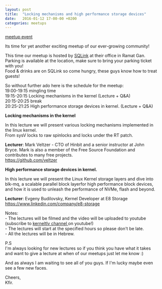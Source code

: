 ```yaml
---
layout: post
title:  "Locking mechanisms and high performance storage devices"
date:   2016-01-12 17-00-00 +0200
categories: meetups
---
```

[meetup event](https://www.meetup.com/Tel-Aviv-Yafo-Linux-Kernel-Meetup/events/227539106/)

Its time for yet another exciting meetup of our ever-growing community!

This time our meetup is hosted by [SQLink](http://www.sqlink.com/) at their
office in Ramat Gan.  
Parking is available at the location, make sure to bring your parking ticket
with you!  
Food &amp; drinks are on SQLink so come hungry, these guys know how to treat
guests!

  
So without further ado here is the schedule for the meetup:  
19:00-19:15 mingling time  
19:15-20:15 Locking mechanisms in the kernel (Lecture + Q&amp;A)  
20:15-20:25 break  
20:25-21:25 High performance storage devices in kernel. (Lecture + Q&amp;A)

  
**Locking mechanisms in the kernel**

In this lecture we will present various locking mechanisms implemented in the
linux kernel.  
From sysV locks to raw spinlocks and locks under the RT patch.

  
**Lecturer**: Mark Veltzer - CTO of Hinbit and a senior instructor at John Bryce. Mark is also a member of the Free Source Foundation and contributes to many free projects.  
[<https://github.com/veltzer>](https://github.com/veltzer)

**High performance storage devices in kernel.**

In this lecture we will present the Linux Kernel storage layers and dive into
blk-mq, a scalable parallel block layerfor high performance block devices, and
how it is used to unleash the performance of NVMe, flash and beyond.

  
**Lecturer**: Evgeny Budilovsky, Kernel Developer at E8 Storage  
[<https://www.linkedin.com/company/e8-storage>](https://www.linkedin.com/company/e8-storage)

  
Notes:  
\- The lectures will be filmed and the video will be uploaded to youtube
(subscribe to [kerneltlv channel
](https://www.youtube.com/channel/UCZ1CZFWC1jM3-1z9VdlSdoQ)on youtube!)  
\- The lectures will start at the specified hours so please don't be late.  
\- All the lectures will be in Hebrew.

  
P.S  
I'm always looking for new lectures so if you think you have what it takes and
want to give a lecture at when of our meetups just let me know :)

  
And as always I am waiting to see all of you guys. If I'm lucky maybe even see
a few new faces.

Cheers,  
Kfir.

